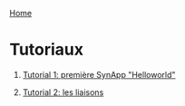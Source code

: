 [Home](../sitemap.md)

# Tutoriaux

1. [Tutorial 1: première SynApp "Helloworld"](tuto01/index.md)

2. [Tutorial 2: les liaisons](tuto02/index.md)